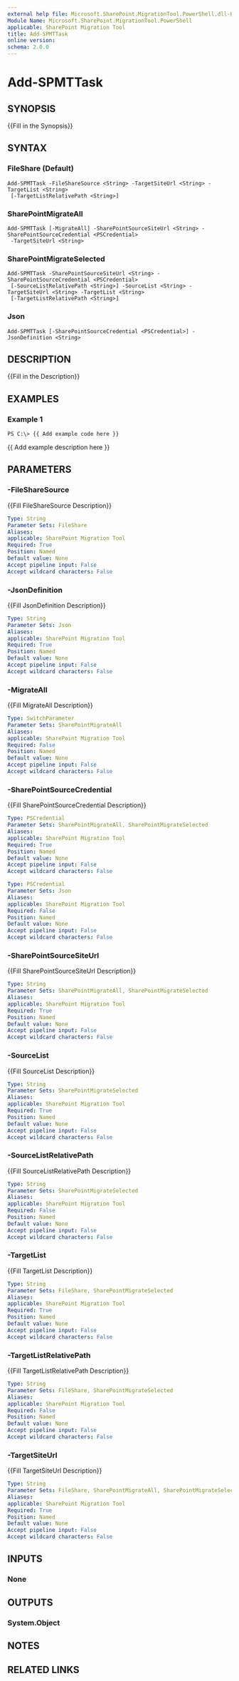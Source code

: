 ```yaml
---
external help file: Microsoft.SharePoint.MigrationTool.PowerShell.dll-Help.xml
Module Name: Microsoft.SharePoint.MigrationTool.PowerShell
applicable: SharePoint Migration Tool
title: Add-SPMTTask
online version: 
schema: 2.0.0
---
```


# Add-SPMTTask

## SYNOPSIS
{{Fill in the Synopsis}}

## SYNTAX

### FileShare (Default)
```
Add-SPMTTask -FileShareSource <String> -TargetSiteUrl <String> -TargetList <String>
 [-TargetListRelativePath <String>]
```

### SharePointMigrateAll
```
Add-SPMTTask [-MigrateAll] -SharePointSourceSiteUrl <String> -SharePointSourceCredential <PSCredential>
 -TargetSiteUrl <String>
```

### SharePointMigrateSelected
```
Add-SPMTTask -SharePointSourceSiteUrl <String> -SharePointSourceCredential <PSCredential>
 [-SourceListRelativePath <String>] -SourceList <String> -TargetSiteUrl <String> -TargetList <String>
 [-TargetListRelativePath <String>]
```

### Json
```
Add-SPMTTask [-SharePointSourceCredential <PSCredential>] -JsonDefinition <String>
```

## DESCRIPTION
{{Fill in the Description}}

## EXAMPLES

### Example 1
```
PS C:\> {{ Add example code here }}
```

{{ Add example description here }}

## PARAMETERS

### -FileShareSource
{{Fill FileShareSource Description}}

```yaml
Type: String
Parameter Sets: FileShare
Aliases: 
applicable: SharePoint Migration Tool
Required: True
Position: Named
Default value: None
Accept pipeline input: False
Accept wildcard characters: False
```

### -JsonDefinition
{{Fill JsonDefinition Description}}

```yaml
Type: String
Parameter Sets: Json
Aliases: 
applicable: SharePoint Migration Tool
Required: True
Position: Named
Default value: None
Accept pipeline input: False
Accept wildcard characters: False
```

### -MigrateAll
{{Fill MigrateAll Description}}

```yaml
Type: SwitchParameter
Parameter Sets: SharePointMigrateAll
Aliases: 
applicable: SharePoint Migration Tool
Required: False
Position: Named
Default value: None
Accept pipeline input: False
Accept wildcard characters: False
```

### -SharePointSourceCredential
{{Fill SharePointSourceCredential Description}}

```yaml
Type: PSCredential
Parameter Sets: SharePointMigrateAll, SharePointMigrateSelected
Aliases: 
applicable: SharePoint Migration Tool
Required: True
Position: Named
Default value: None
Accept pipeline input: False
Accept wildcard characters: False
```

```yaml
Type: PSCredential
Parameter Sets: Json
Aliases: 
applicable: SharePoint Migration Tool
Required: False
Position: Named
Default value: None
Accept pipeline input: False
Accept wildcard characters: False
```

### -SharePointSourceSiteUrl
{{Fill SharePointSourceSiteUrl Description}}

```yaml
Type: String
Parameter Sets: SharePointMigrateAll, SharePointMigrateSelected
Aliases: 
applicable: SharePoint Migration Tool
Required: True
Position: Named
Default value: None
Accept pipeline input: False
Accept wildcard characters: False
```

### -SourceList
{{Fill SourceList Description}}

```yaml
Type: String
Parameter Sets: SharePointMigrateSelected
Aliases: 
applicable: SharePoint Migration Tool
Required: True
Position: Named
Default value: None
Accept pipeline input: False
Accept wildcard characters: False
```

### -SourceListRelativePath
{{Fill SourceListRelativePath Description}}

```yaml
Type: String
Parameter Sets: SharePointMigrateSelected
Aliases: 
applicable: SharePoint Migration Tool
Required: False
Position: Named
Default value: None
Accept pipeline input: False
Accept wildcard characters: False
```

### -TargetList
{{Fill TargetList Description}}

```yaml
Type: String
Parameter Sets: FileShare, SharePointMigrateSelected
Aliases: 
applicable: SharePoint Migration Tool
Required: True
Position: Named
Default value: None
Accept pipeline input: False
Accept wildcard characters: False
```

### -TargetListRelativePath
{{Fill TargetListRelativePath Description}}

```yaml
Type: String
Parameter Sets: FileShare, SharePointMigrateSelected
Aliases: 
applicable: SharePoint Migration Tool
Required: False
Position: Named
Default value: None
Accept pipeline input: False
Accept wildcard characters: False
```

### -TargetSiteUrl
{{Fill TargetSiteUrl Description}}

```yaml
Type: String
Parameter Sets: FileShare, SharePointMigrateAll, SharePointMigrateSelected
Aliases: 
applicable: SharePoint Migration Tool
Required: True
Position: Named
Default value: None
Accept pipeline input: False
Accept wildcard characters: False
```

## INPUTS

### None


## OUTPUTS

### System.Object

## NOTES

## RELATED LINKS

